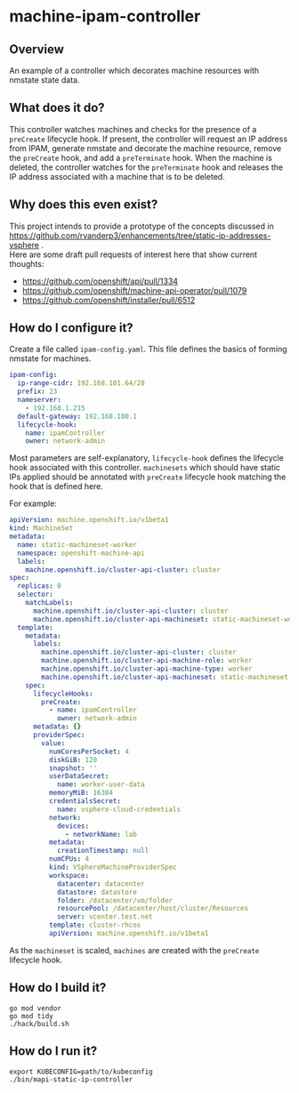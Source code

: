 # machine-ipam-controller

## Overview
An example of a controller which decorates machine resources with 
nmstate state data.  

## What does it do?
This controller watches machines and checks for the presence of a 
`preCreate` lifecycle hook.  If present, the controller will request 
an IP address from IPAM, generate nmstate and decorate the machine 
resource, remove the `preCreate` hook, and add a `preTerminate` hook. 
When the machine is deleted, the controller watches for the `preTerminate`
hook and releases the IP address associated with a machine that is to be 
deleted.

## Why does this even exist?
This project intends to provide a prototype of the concepts discussed in
https://github.com/rvanderp3/enhancements/tree/static-ip-addresses-vsphere .  
Here are some draft pull requests of interest here that show current thoughts:
- https://github.com/openshift/api/pull/1334
- https://github.com/openshift/machine-api-operator/pull/1079
- https://github.com/openshift/installer/pull/6512

## How do I configure it?
Create a file called `ipam-config.yaml`.  This file defines the basics 
of forming nmstate for machines.

~~~yaml
ipam-config:
  ip-range-cidr: 192.168.101.64/28
  prefix: 23
  nameserver:
    - 192.168.1.215
  default-gateway: 192.168.100.1
  lifecycle-hook:
    name: ipamController
    owner: network-admin
~~~

Most parameters are self-explanatory, `lifecycle-hook` defines the lifecycle
hook associated with this controller.  `machinesets` which should have static 
IPs applied should be annotated with `preCreate` lifecycle hook matching the
hook that is defined here.

For example:
~~~yaml
apiVersion: machine.openshift.io/v1beta1
kind: MachineSet
metadata:
  name: static-machineset-worker
  namespace: openshift-machine-api
  labels:
    machine.openshift.io/cluster-api-cluster: cluster
spec:
  replicas: 0
  selector:
    matchLabels:
      machine.openshift.io/cluster-api-cluster: cluster
      machine.openshift.io/cluster-api-machineset: static-machineset-worker
  template:
    metadata:
      labels:
        machine.openshift.io/cluster-api-cluster: cluster
        machine.openshift.io/cluster-api-machine-role: worker
        machine.openshift.io/cluster-api-machine-type: worker
        machine.openshift.io/cluster-api-machineset: static-machineset-worker
    spec:
      lifecycleHooks:
        preCreate:
          - name: ipamController
            owner: network-admin
      metadata: {}
      providerSpec:
        value:
          numCoresPerSocket: 4
          diskGiB: 120
          snapshot: ''
          userDataSecret:
            name: worker-user-data
          memoryMiB: 16384
          credentialsSecret:
            name: vsphere-cloud-credentials
          network:
            devices:
              - networkName: lab
          metadata:
            creationTimestamp: null
          numCPUs: 4
          kind: VSphereMachineProviderSpec
          workspace:
            datacenter: datacenter
            datastore: datastore
            folder: /datacenter/vm/folder
            resourcePool: /datacenter/host/cluster/Resources
            server: vcenter.test.net
          template: cluster-rhcos
          apiVersion: machine.openshift.io/v1beta1
~~~

As the `machineset` is scaled, `machines` are created with the `preCreate` lifecycle hook.

## How do I build it?

~~~
go mod vendor
go mod tidy
./hack/build.sh
~~~

## How do I run it?

~~~
export KUBECONFIG=path/to/kubeconfig
./bin/mapi-static-ip-controller
~~~
